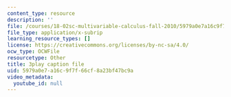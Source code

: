 ```yaml
---
content_type: resource
description: ''
file: /courses/18-02sc-multivariable-calculus-fall-2010/5979a0e7a16c9f7f66cf8a23bf47bc9a_CCoTAyZ14XM.srt
file_type: application/x-subrip
learning_resource_types: []
license: https://creativecommons.org/licenses/by-nc-sa/4.0/
ocw_type: OCWFile
resourcetype: Other
title: 3play caption file
uid: 5979a0e7-a16c-9f7f-66cf-8a23bf47bc9a
video_metadata:
  youtube_id: null
---
```

